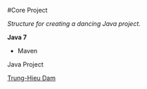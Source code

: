 #Core Project

*Structure for creating a dancing Java project.*

**Java 7**

* Maven

Java Project

[Trung-Hieu Dam](https://github.com/trunghieud)

